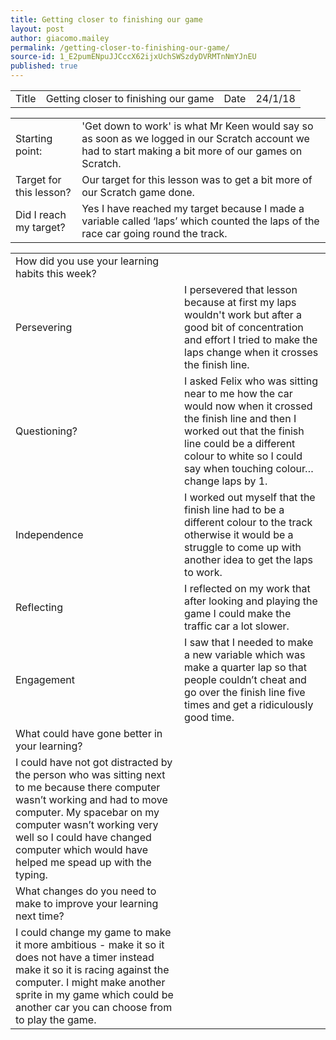 ```yaml
---
title: Getting closer to finishing our game
layout: post
author: giacomo.mailey
permalink: /getting-closer-to-finishing-our-game/
source-id: 1_E2pumENpuJJCccX62ijxUchSWSzdyDVRMTnNmYJnEU
published: true
---
```

<table>
  <tr>
    <td>Title</td>
    <td>Getting closer to finishing our game</td>
    <td>Date</td>
    <td>24/1/18</td>
  </tr>
</table>


<table>
  <tr>
    <td>Starting point:</td>
    <td>'Get down to work' is what Mr Keen would say so as soon as we logged in our Scratch account we had to start making a bit more of our games on Scratch.</td>
  </tr>
  <tr>
    <td>Target for this lesson?</td>
    <td>Our target for this lesson was to get a bit more of our Scratch game done.</td>
  </tr>
  <tr>
    <td>Did I reach my target? </td>
    <td>Yes I have reached my target because I made a variable called ‘laps’ which counted the laps of the race car going round the track.</td>
  </tr>
</table>


<table>
  <tr>
    <td>How did you use your learning habits this week?</td>
    <td></td>
  </tr>
  <tr>
    <td>Persevering</td>
    <td>I persevered that lesson because at first my laps wouldn't work but after a good bit of concentration and effort I tried to make the laps change when it crosses the finish line.</td>
  </tr>
  <tr>
    <td>Questioning?</td>
    <td>I asked Felix who was sitting near to me how the car would now when it crossed the finish line and then I worked out that the finish line could be a different colour to white so I could say when touching colour… change laps by 1.</td>
  </tr>
  <tr>
    <td>Independence</td>
    <td>I worked out myself that the finish line had to be a different colour to the track otherwise it would be a struggle to come up with another idea to get the laps to work.</td>
  </tr>
  <tr>
    <td>Reflecting</td>
    <td>I reflected on my work that after looking and playing the game I could make the traffic car a lot slower.</td>
  </tr>
  <tr>
    <td>Engagement</td>
    <td>I saw that I needed to make a new variable which was make a quarter lap so that people couldn’t cheat and go over the finish line five times and get a ridiculously good time.</td>
  </tr>
  <tr>
    <td>What could have gone better in your learning?</td>
    <td></td>
  </tr>
  <tr>
    <td>I could have not got distracted by the person who was sitting next to me because there computer wasn’t working and had to move computer. My spacebar on my computer wasn’t working very well so I could have changed computer which would have helped me spead up with the typing.</td>
    <td></td>
  </tr>
  <tr>
    <td>What changes do you need to make to improve your learning next time?</td>
    <td></td>
  </tr>
  <tr>
    <td>I could change my game to make it more ambitious - make it so it does not have a timer instead make it so it is racing against the computer. I might make another sprite in my game which could be another car you can choose from to play the game. </td>
    <td></td>
  </tr>
</table>


